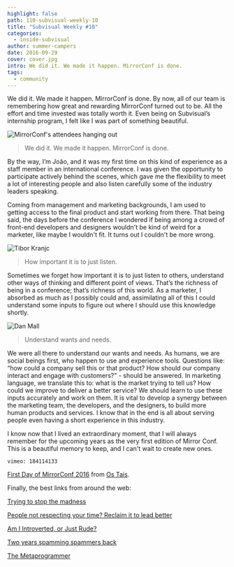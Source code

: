 ```yaml
---
highlight: false
path: 110-subvisual-weekly-10
title: "Subvisual Weekly #10"
categories:
  - inside-subvisual
author: summer-campers
date: 2016-09-29
cover: cover.jpg
intro: We did it. We made it happen. MirrorConf is done.
tags:
  - community
---
```


We did it. We made it happen. MirrorConf is done.
By now, all of our team is remembering how great and rewarding MirrorConf turned out to be. All the effort and time invested was totally worth it. Even being on Subvisual’s internship program, I felt like I was part of something beautiful.

![MirrorConf's attendees hanging out](https://subvisual.s3.amazonaws.com/blog/post_image/205/original.jpg)

 > We did it. We made it happen. MirrorConf is done.

By the way, I’m João, and it was my first time on this kind of experience as a staff member in an international conference. I was given the opportunity to participate actively behind the scenes, which gave me the flexibility to meet a lot of interesting people and also listen carefully some of the industry leaders speaking.

Coming from management and marketing backgrounds, I am used to getting access to the final product and start working from there. That being said, the days before the conference I wondered if being among a crowd of front-end developers and designers wouldn't be kind of weird for a marketer, like maybe I wouldn't fit. It turns out I couldn't be more wrong.

![Tibor Kranjc](https://subvisual.s3.amazonaws.com/blog/post_image/203/original.jpg)

> How important it is to just listen.

Sometimes we forget how important it is to just listen to others, understand other ways of thinking and different point of views. That’s the richness of being in a conference; that’s richness of this world. As a marketer, I absorbed as much as I possibly could and, assimilating all of this I could understand some inputs to figure out where I should use this knowledge shortly.

![Dan Mall](https://subvisual.s3.amazonaws.com/blog/post_image/204/original.jpg)

> Understand wants and needs.

We were all there to understand our wants and needs. As humans, we are social beings first, who happen to use and experience tools. Questions like: “how could a company sell this or that product? How should our company interact and engage with customers?" - should be answered. In marketing language, we translate this to: what is the market trying to tell us? How could we improve to deliver a better service? We should learn to use these inputs accurately and work on them. It is vital to develop a synergy between the marketing team, the developers, and the designers, to build more human products and services. I know that in the end is all about serving people even having a short experience in this industry.

I know now that I lived an extraordinary moment, that I will always remember for the upcoming years as the very first edition of Mirror Conf. This is a beautiful memory to keep, and I can't wait to create new ones.

`vimeo: 184114133`

<p><a href="https://vimeo.com/184114133">First Day of MirrorConf 2016</a> from <a href="https://vimeo.com/ostaisdovideo">Os Tais</a>.</p>

Finally, the best links from around the web:

[Trying to stop the madness](https://subvisual.co/blog/posts/72-trying-to-stop-the-madness)

[People not respecting your time? Reclaim it to lead better](https://medium.com/manager-mint/people-not-respecting-your-time-reclaim-it-to-lead-better-5e19fb304e1c#.3gf4q498f)

[Am I Introverted, or Just Rude?](http://www.nytimes.com/2016/09/25/opinion/sunday/am-i-introverted-or-just-rude.html)

[Two years spamming spammers back](https://medium.com/@beweinreich/two-years-spamming-spammers-back-2e734ce9593c#.yd0peghmy)

[The Metaprogrammer](http://www.codersnotes.com/notes/the-metaprogrammer/)
